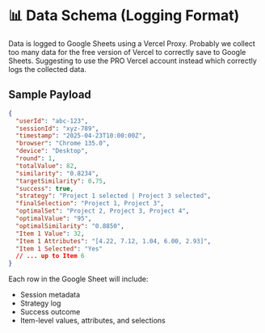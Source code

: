 # 📊 Data Schema (Logging Format)

Data is logged to Google Sheets using a Vercel Proxy. Probably we collect too many data for the free version of Vercel to correctly save to Google Sheets. Suggesting to use the PRO Vercel account instead which correctly logs the collected data.

## Sample Payload

```json
{
  "userId": "abc-123",
  "sessionId": "xyz-789",
  "timestamp": "2025-04-23T10:00:00Z",
  "browser": "Chrome 135.0",
  "device": "Desktop",
  "round": 1,
  "totalValue": 82,
  "similarity": "0.8234",
  "targetSimilarity": 0.75,
  "success": true,
  "strategy": "Project 1 selected | Project 3 selected",
  "finalSelection": "Project 1, Project 3",
  "optimalSet": "Project 2, Project 3, Project 4",
  "optimalValue": "95",
  "optimalSimilarity": "0.8850",
  "Item 1 Value": 32,
  "Item 1 Attributes": "[4.22, 7.12, 1.04, 6.00, 2.93]",
  "Item 1 Selected": "Yes"
  // ... up to Item 6
}
```

Each row in the Google Sheet will include:
- Session metadata
- Strategy log
- Success outcome
- Item-level values, attributes, and selections
